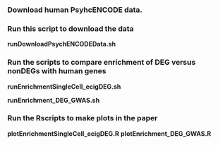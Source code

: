 
### Download human PsyhcENCODE data. 

### Run this script to download the data 

**runDownloadPsychENCODEData.sh**


### Run the scripts to compare enrichment of DEG versus nonDEGs with human genes

**runEnrichmentSingleCell_ecigDEG.sh**

**runEnrichment_DEG_GWAS.sh**


### Run the Rscripts to make plots in the paper
**plotEnrichmentSingleCell_ecigDEG.R**
**plotEnrichment_DEG_GWAS.R**
		


